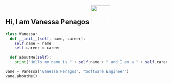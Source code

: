 
<h2> Hi, I am Vanessa Penagos <img src="https://media.giphy.com/media/5bdhq6YF0szPaCEk9Y/giphy.gif" width="60"> </h2>

```python
class Vanessa:
  def __init__(self, name, career):
    self.name = name
    self.career = career

  def aboutMe(self):
    print("Hello my name is " + self.name + " and I am a " + self.career)
   
vane = Vanessa("Vanessa Penagos", "Software Engineer")
vane.aboutMe()
    
```
